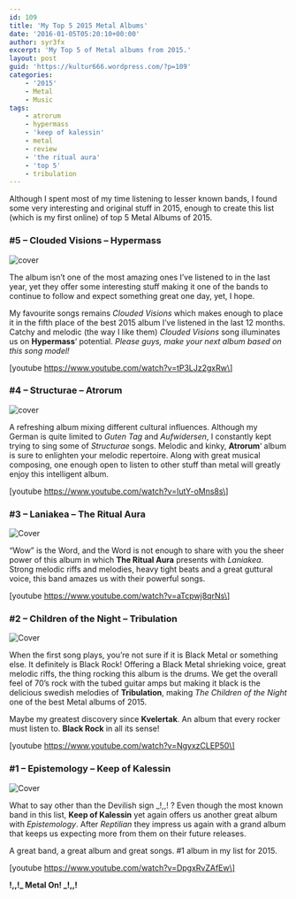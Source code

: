 ```yaml
---
id: 109
title: 'My Top 5 2015 Metal Albums'
date: '2016-01-05T05:20:10+00:00'
author: syr3fx
excerpt: 'My Top 5 of Metal albums from 2015.'
layout: post
guid: 'https://kultur666.wordpress.com/?p=109'
categories:
    - '2015'
    - Metal
    - Music
tags:
    - atrorum
    - hypermass
    - 'keep of kalessin'
    - metal
    - review
    - 'the ritual aura'
    - 'top 5'
    - tribulation
---
```


Although I spent most of my time listening to lesser known bands, I found some very interesting and original stuff in 2015, enough to create this list (which is my first online) of top 5 Metal Albums of 2015.

### \#5 – Clouded Visions – Hypermass

![cover](http://localhost:8080/wp-content/uploads/2016/01/cover1.jpg)

The album isn’t one of the most amazing ones I’ve listened to in the last year, yet they offer some interesting stuff making it one of the bands to continue to follow and expect something great one day, yet, I hope.

My favourite songs remains *Clouded Visions* which makes enough to place it in the fifth place of the best 2015 album I’ve listened in the last 12 months. Catchy and melodic (the way I like them) *Clouded Visions* song illuminates us on **Hypermass**‘ potential. *Please guys, make your next album based on this song model!*

\[youtube https://www.youtube.com/watch?v=tP3LJz2gxRw\]

### \#4 – Structurae – Atrorum

![cover](http://localhost:8080/wp-content/uploads/2016/01/cover2.jpg)

A refreshing album mixing different cultural influences. Although my German is quite limited to *Guten Tag* and *Aufwidersen*, I constantly kept trying to sing some of *Structurae* songs. Melodic and kinky, **Atrorum**‘ album is sure to enlighten your melodic repertoire. Along with great musical composing, one enough open to listen to other stuff than metal will greatly enjoy this intelligent album.

\[youtube https://www.youtube.com/watch?v=IutY-oMns8s\]

### \#3 – Laniakea – The Ritual Aura

![Cover](http://localhost:8080/wp-content/uploads/2016/01/cover3.jpg)

“Wow” is the Word, and the Word is not enough to share with you the sheer power of this album in which **The Ritual Aura** presents with *Laniakea*. Strong melodic riffs and melodies, heavy tight beats and a great guttural voice, this band amazes us with their powerful songs.

\[youtube https://www.youtube.com/watch?v=aTcpwj8qrNs\]

### \#2 – Children of the Night – Tribulation

![Cover](http://localhost:8080/wp-content/uploads/2016/01/cover4.jpg)

When the first song plays, you’re not sure if it is Black Metal or something else. It definitely is Black Rock! Offering a Black Metal shrieking voice, great melodic riffs, the thing rocking this album is the drums. We get the overall feel of 70’s rock with the tubed guitar amps but making it black is the delicious swedish melodies of **Tribulation**, making *The Children of the Night* one of the best Metal albums of 2015.

Maybe my greatest discovery since **Kvelertak**. An album that every rocker must listen to. **Black Rock** in all its sense!

\[youtube https://www.youtube.com/watch?v=NgyxzCLEP50\]

### \#1 – Epistemology – Keep of Kalessin

![Cover](http://localhost:8080/wp-content/uploads/2016/01/cover5.jpg)

What to say other than the Devilish sign \_!,,! ? Even though the most known band in this list, **Keep of Kalessin** yet again offers us another great album with *Epistemology*. After *Reptilian* they impress us again with a grand album that keeps us expecting more from them on their future releases.

A great band, a great album and great songs. #1 album in my list for 2015.

\[youtube https://www.youtube.com/watch?v=DpgxRvZAfEw\]

**!,,!\_ Metal On! \_!,,!**